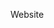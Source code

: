 Website

<head> <title> Yang Ye, Undergraduate in Zhejiang University </title>
 <meta name="description" content="I am an Undergraduate in School of economic, Zhejiang University">
 <meta name="keywords" content="Yang Ye, Undergraduate, Zhejiang University">
 </head>
